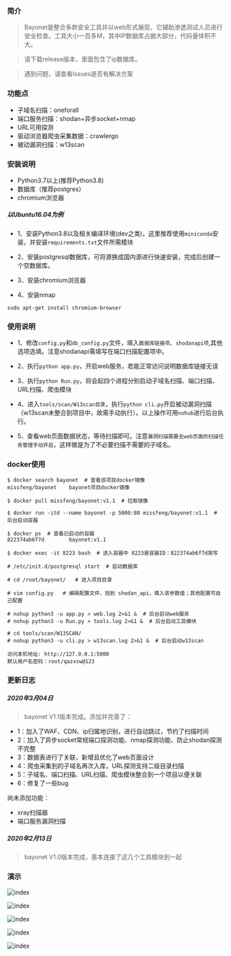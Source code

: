 ### 简介

> Bayonet是整合多款安全工具并以web形式展现，它辅助渗透测试人员进行安全检查。工具大小一百多M，其中IP数据库占据大部分，代码量体积不大。

> 请下载release版本，里面包含了ip数据库。

> 遇到问题，请查看lssues是否有解决方案

### 功能点

- 子域名扫描：oneforall
- 端口服务扫描：shodan+异步socket+nmap
- URL可用探测
- 驱动浏览器爬虫采集数据：crawlergo
- 被动漏洞扫描：w13scan

### 安装说明

- Python3.7以上(推荐Python3.8)
- 数据库（推荐postgres）
- chromium浏览器

##### 以Ubuntu16.04为例

- 1、安装Python3.8以及相关编译环境(dev之类)，这里推荐使用`miniconda`安装，并安装`requirements.txt`文件所需模块

- 2、安装postgresql数据库，可将源换成国内源进行快速安装，完成后创建一个空数据库。

- 3、安装chromium浏览器

- 4、安装nmap
```
sudo apt-get install chromium-browser
```

### 使用说明
- 1、修改`config.py`和`db_config.py`文件，填入`数据库链接项`、`shodanapi项`,其他选项选填。注意shodanapi需填写在端口扫描配置项中。

- 2、执行`python app.py`，开启web服务，若能正常访问说明数据库链接无误

- 3、执行`python Run.py`，将会起四个进程分别启动子域名扫描、端口扫描、URL扫描、爬虫模块

- 4、进入`tools/scan/W13scan目录`，执行`python cli.py`开启被动漏洞扫描（w13scan未整合到项目中，故需手动执行）。以上操作可用`nohub`进行后台执行。

- 5、查看web页面数据状态，等待扫描即可。注意`漏洞扫描需要去web页面的扫描任务管理手动开启`，这样做是为了不必要扫描不需要的子域名。

### docker使用

```
$ docker search bayonet  # 查看该项目docker镜像
missfeng/bayonet    bayonet项目docker镜像

$ docker pull missfeng/bayonet:v1.1  # 拉取镜像

$ docker run -itd --name bayonet -p 5000:80 missfeng/bayonet:v1.1  # 后台启动容器

$ docker ps  # 查看已启动的容器
822374ab6f7d        bayonet:v1.1

$ docker exec -it 8223 bash  # 进入容器中 8223是容器ID：822374ab6f7d简写

# /etc/init.d/postgresql start  # 启动数据库

# cd /root/bayonet/   # 进入项目目录

# vim config.py   # 编辑配置文件，找到 shodan_api，填入该参数值；其他配置可自己配置

# nohup python3 -u app.py > web.log 2>&1 &  # 后台启动web服务
# nohup python3 -u Run.py > tools.log 2>&1 &  # 后台启动工具模块

# cd tools/scan/W13SCAN/
# nohup python3 -u cli.py > w13scan.log 2>&1 &  # 后台启动w13scan

访问本机地址: http://127.0.0.1:5000
默认用户名密码：root/qazxsw@123
```


### 更新日志

##### 2020年3月04日
> bayonet V1.1版本完成。添加并完善了：

- 1：加入了WAF、CDN、ip归属地识别，进行自动跳过，节约了扫描时间
- 2：加入了异步socket常规端口探测功能、nmap探测功能、防止shodan探测不完整
- 3：数据表进行了关联，新增且优化了web页面设计
- 4：爬虫采集到的子域名再次入库，URL探测支持二级目录扫描
- 5：子域名、端口扫描、URL扫描、爬虫模块整合到一个项目以便关联
- 6：修复了一些bug

尚未添加功能：
- xray扫描器
- 端口服务漏洞扫描

##### 2020年2月13日
> bayonet V1.0版本完成，基本连接了这几个工具模块到一起

### 演示

![index](https://github.com/CTF-MissFeng/bayonet/blob/master/doc/1.png)

![index](https://github.com/CTF-MissFeng/bayonet/blob/master/doc/2.png)

![index](https://github.com/CTF-MissFeng/bayonet/blob/master/doc/3.png)

![index](https://github.com/CTF-MissFeng/bayonet/blob/master/doc/4.png)

![index](https://github.com/CTF-MissFeng/bayonet/blob/master/doc/5.png)
